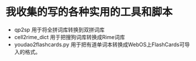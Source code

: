 我收集的写的各种实用的工具和脚本
================================

* qp2sp 用于将全拼词库转换到双拼词库
* cell2rime_dict 用于把搜狗词库转换成Rime词库
* youdao2flashcards.py 用于把有道单词本转换成WebOS上FlashCards可导入的格式。
